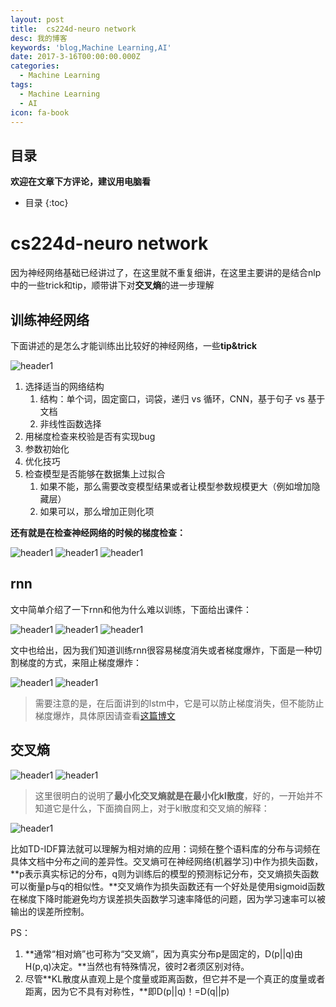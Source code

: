```yaml
---
layout: post
title:  cs224d-neuro network
desc: 我的博客
keywords: 'blog,Machine Learning,AI'
date: 2017-3-16T00:00:00.000Z
categories:
  - Machine Learning
tags:
  - Machine Learning
  - AI
icon: fa-book
---
```



## 目录
**欢迎在文章下方评论，建议用电脑看**

* 目录
{:toc}


# cs224d-neuro network

因为神经网络基础已经讲过了，在这里就不重复细讲，在这里主要讲的是结合nlp中的一些trick和tip，顺带讲下对**交叉熵**的进一步理解

## 训练神经网络

下面讲述的是怎么才能训练出比较好的神经网络，一些**tip&trick**

<img src="{{ site.img_path }}/Machine Learning/neuro_network.png" alt="header1" style="height:auto!important;width:auto%;max-width:1020px;"/>

1. 选择适当的网络结构
	1. 结构：单个词，固定窗口，词袋，递归 vs 循环，CNN，基于句子 vs 基于文档
	2. 非线性函数选择
2. 用梯度检查来校验是否有实现bug
3. 参数初始化
4. 优化技巧
5. 检查模型是否能够在数据集上过拟合
	1. 如果不能，那么需要改变模型结果或者让模型参数规模更大（例如增加隐藏层）
	2. 如果可以，那么增加正则化项

**还有就是在检查神经网络的时候的梯度检查：**

<img src="{{ site.img_path }}/Machine Learning/Gradient_Checks1.png" alt="header1" style="height:auto!important;width:auto%;max-width:1020px;"/>

<img src="{{ site.img_path }}/Machine Learning/Gradient_Checks2.png" alt="header1" style="height:auto!important;width:auto%;max-width:1020px;"/>


<img src="{{ site.img_path }}/Machine Learning/Gradient Check.png" alt="header1" style="height:auto!important;width:auto%;max-width:1020px;"/>

## rnn
文中简单介绍了一下rnn和他为什么难以训练，下面给出课件：

<img src="{{ site.img_path }}/Machine Learning/Recurrent_neural_network1.png" alt="header1" style="height:auto!important;width:auto%;max-width:1020px;"/>

<img src="{{ site.img_path }}/Machine Learning/Recurrent_neural_network2.png" alt="header1" style="height:auto!important;width:auto%;max-width:1020px;"/>

<img src="{{ site.img_path }}/Machine Learning/Recurrent_neural_network3.png" alt="header1" style="height:auto!important;width:auto%;max-width:1020px;"/>

文中也给出，因为我们知道训练rnn很容易梯度消失或者梯度爆炸，下面是一种切割梯度的方式，来阻止梯度爆炸：

<img src="{{ site.img_path }}/Machine Learning/clipping_gradients1.png" alt="header1" style="height:auto!important;width:auto%;max-width:1020px;"/>

<img src="{{ site.img_path }}/Machine Learning/gradients2.png" alt="header1" style="height:auto!important;width:auto%;max-width:1020px;"/>

>需要注意的是，在后面讲到的lstm中，它是可以防止梯度消失，但不能防止梯度爆炸，具体原因请查看[这篇博文](https://yzhihao.github.io/machine%20learning/2017/03/12/%E5%BE%AA%E7%8E%AF%E7%A5%9E%E7%BB%8F%E7%BD%91%E7%BB%9C.html#lstm-如何来避免梯度弥撒和梯度爆炸)

## 交叉熵

<img src="{{ site.img_path }}/Machine Learning/Cross_entropy1.png" alt="header1" style="height:auto!important;width:auto%;max-width:1020px;"/>

<img src="{{ site.img_path }}/Machine Learning/Cross_entropy2.png" alt="header1" style="height:auto!important;width:auto%;max-width:1020px;"/>

>这里很明白的说明了**最小化交叉熵就是在最小化kl散度**，好的，一开始并不知道它是什么，下面摘自网上，对于kl散度和交叉熵的解释：

<img src="{{ site.img_path }}/Machine Learning/kl_sandu.png" alt="header1" style="height:auto!important;width:auto%;max-width:1020px;"/>

比如TD-IDF算法就可以理解为相对熵的应用：词频在整个语料库的分布与词频在具体文档中分布之间的差异性。交叉熵可在神经网络(机器学习)中作为损失函数，**p表示真实标记的分布，q则为训练后的模型的预测标记分布，交叉熵损失函数可以衡量p与q的相似性。**交叉熵作为损失函数还有一个好处是使用sigmoid函数在梯度下降时能避免均方误差损失函数学习速率降低的问题，因为学习速率可以被输出的误差所控制。

PS：

1. **通常“相对熵”也可称为“交叉熵”，因为真实分布p是固定的，D(p||q)由H(p,q)决定。**当然也有特殊情况，彼时2者须区别对待。
2. 尽管**KL散度从直观上是个度量或距离函数，但它并不是一个真正的度量或者距离，因为它不具有对称性，**即D(p||q)！=D(q||p)


  <!-- 多说评论框 start -->
  <div class="ds-thread" data-thread-key="2017031502" data-title="cs224d-neuro network" data-url=""></div>
<!-- 多说评论框 end -->
<!-- 多说公共JS代码 start (一个网页只需插入一次) -->
<script type="text/javascript">
var duoshuoQuery = {short_name:"yzhhome"};
  (function() {
    var ds = document.createElement('script');
    ds.type = 'text/javascript';ds.async = true;
    ds.src = (document.location.protocol == 'https:' ? 'https:' : 'http:') + '//static.duoshuo.com/embed.js';
    ds.charset = 'UTF-8';
    (document.getElementsByTagName('head')[0] 
     || document.getElementsByTagName('body')[0]).appendChild(ds);
  })();
  </script>
<!-- 多说公共JS代码 end -->


